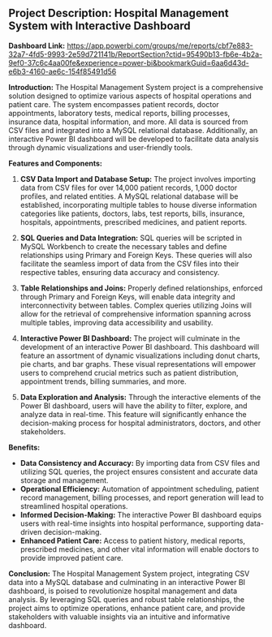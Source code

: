 ## Project Description: Hospital Management System with Interactive Dashboard

**Dashboard Link:** https://app.powerbi.com/groups/me/reports/cbf7e883-32a7-4fd5-9993-2e59d721141b/ReportSection?ctid=95490b13-fb6e-4b2a-9ef0-37c6c4aa00fe&experience=power-bi&bookmarkGuid=6aa6d43d-e6b3-4160-ae6c-154f85491d56

**Introduction:**
The Hospital Management System project is a comprehensive solution designed to optimize various aspects of hospital operations and patient care. The system encompasses patient records, doctor appointments, laboratory tests, medical reports, billing processes, insurance data, hospital information, and more. All data is sourced from CSV files and integrated into a MySQL relational database. Additionally, an interactive Power BI dashboard will be developed to facilitate data analysis through dynamic visualizations and user-friendly tools.

**Features and Components:**
1. **CSV Data Import and Database Setup:** The project involves importing data from CSV files for over 14,000 patient records, 1,000 doctor profiles, and related entities. A MySQL relational database will be established, incorporating multiple tables to house diverse information categories like patients, doctors, labs, test reports, bills, insurance, hospitals, appointments, prescribed medicines, and patient reports.

2. **SQL Queries and Data Integration:** SQL queries will be scripted in MySQL Workbench to create the necessary tables and define relationships using Primary and Foreign Keys. These queries will also facilitate the seamless import of data from the CSV files into their respective tables, ensuring data accuracy and consistency.

3. **Table Relationships and Joins:** Properly defined relationships, enforced through Primary and Foreign Keys, will enable data integrity and interconnectivity between tables. Complex queries utilizing Joins will allow for the retrieval of comprehensive information spanning across multiple tables, improving data accessibility and usability.

4. **Interactive Power BI Dashboard:** The project will culminate in the development of an interactive Power BI dashboard. This dashboard will feature an assortment of dynamic visualizations including donut charts, pie charts, and bar graphs. These visual representations will empower users to comprehend crucial metrics such as patient distribution, appointment trends, billing summaries, and more.

5. **Data Exploration and Analysis:** Through the interactive elements of the Power BI dashboard, users will have the ability to filter, explore, and analyze data in real-time. This feature will significantly enhance the decision-making process for hospital administrators, doctors, and other stakeholders.

**Benefits:**
- **Data Consistency and Accuracy:** By importing data from CSV files and utilizing SQL queries, the project ensures consistent and accurate data storage and management.
- **Operational Efficiency:** Automation of appointment scheduling, patient record management, billing processes, and report generation will lead to streamlined hospital operations.
- **Informed Decision-Making:** The interactive Power BI dashboard equips users with real-time insights into hospital performance, supporting data-driven decision-making.
- **Enhanced Patient Care:** Access to patient history, medical reports, prescribed medicines, and other vital information will enable doctors to provide improved patient care.

**Conclusion:**
The Hospital Management System project, integrating CSV data into a MySQL database and culminating in an interactive Power BI dashboard, is poised to revolutionize hospital management and data analysis. By leveraging SQL queries and robust table relationships, the project aims to optimize operations, enhance patient care, and provide stakeholders with valuable insights via an intuitive and informative dashboard.
